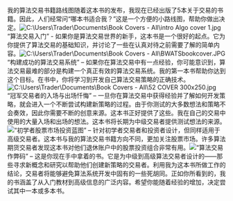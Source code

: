 我的算法交易书籍路线图随着这本书的发布，我现在已经出版了5本关于交易的书籍。因此，人们经常问“哪本书适合我？”这是一个方便的小路线图，帮助你做出决定。![C:\Users\Trader\Documents\Book Covers - All\intro Algo cover 1.jpg](image_rsrc2JH.jpg)“算法交易入门” - 如果你是算法交易世界的新手，这本书是一个很好的起点。它为你提供了算法交易的基础知识，并讨论了一些在认真对待之前需要了解的简单内容。![C:\Users\Trader\Documents\Book Covers - All\BWATSbookcover.JPG](image_rsrc2JJ.jpg) “构建成功的算法交易系统” – 如果你在算法交易中有一点经验，你可能意识到，算法交易最难的部分是构建一个真正有效的算法交易系统。我的第一本书帮助你达到这个目标。在书中，你将学习到开发自己算法交易策略的正确技术。![C:\Users\Trader\Documents\Book Covers - All\52 COVER 300x250.jpg](image_rsrc2JK.jpg) “冠军交易者的入场与出场忏悔” – 一旦你在算法交易中获得经验并了解如何开发策略，就会进入一个不断尝试构建新策略的过程。由于你测试的大多数想法和策略不会奏效，因此你需要不断的创意来源。这本书正好提供了这些。我在自己的交易中使用的大量入场和出场的想法。这本书将长期为中级交易者提供测试想法的来源。![](image_rsrc2JM.jpg)“初学者股票市场投资蓝图” – 针对初学者交易者和投资者设计，但同样适用于高级交易者。这本书与我的算法交易书籍方向不同，更加关注股票市场。许多算法期货交易者发现这本书对他们退休账户中的股票投资组合非常有用。![](image_rsrc2JN.jpg)“算法交易作弊码” – 这是你现在手中拿着的书。它是为中级到高级算法交易者设计的——那些寻求新概念和研究以帮助他们创建新策略的交易者。利用我为这本书所做工作的结论，交易者将能够避免算法系统开发中固有的一些死胡同。正如你所看到的，我的书涵盖了从入门教材到高级信息的广泛内容。希望你能随着经验的增加，决定尝试其中一本或多本书。
